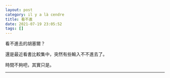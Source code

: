 ```yaml
---
layout: post
category: il y a là cendre
title: 看不進
date: 2021-07-19 23:05:52
tags: []
---
```


看不進去的胡塞爾？

還是最近看書比較集中，突然有些輸入不不進去了。

時間不夠吧，其實只是。




------





